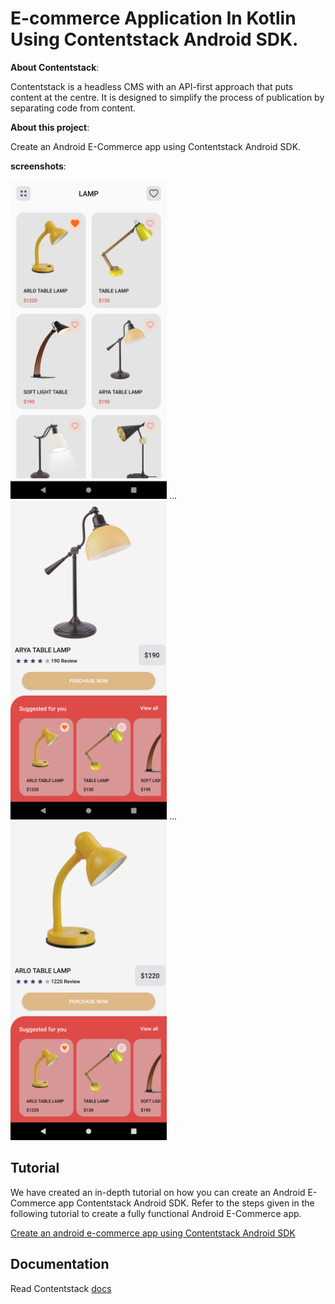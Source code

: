 # E-commerce Application In Kotlin Using Contentstack Android SDK.

**About Contentstack**: 

Contentstack is a headless CMS with an API-first approach that puts content at the centre. It is designed to simplify the process of publication by separating code from content.

**About this project**: 

Create an Android E-Commerce app using Contentstack Android SDK.

**screenshots**:

<img src='https://github.com/contentstack/contentstack-android-ecommerce-app/blob/master/app/src/main/assets/screen1.png' width='250' height='510'/> ... <img src='https://github.com/contentstack/contentstack-android-ecommerce-app/blob/master/app/src/main/assets/screen2.png' width='250' height='510'/> ... <img src='https://github.com/contentstack/contentstack-android-ecommerce-app/blob/master/app/src/main/assets/screen3.png' width='250' height='510'/>

## Tutorial

We have created an in-depth tutorial on how you can create an Android E-Commerce app Contentstack Android SDK. Refer to the steps given in the following tutorial to create a fully functional Android E-Commerce app.

[Create an android e-commerce app using Contentstack Android SDK](https://www.contentstack.com/docs/example-apps/build-a-android-e-commerce-app-using-contentstacks-android-sdk)


## Documentation

Read Contentstack [docs](https://www.contentstack.com/docs)


